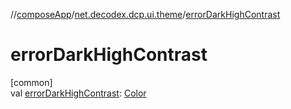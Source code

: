 //[composeApp](../../index.md)/[net.decodex.dcp.ui.theme](index.md)/[errorDarkHighContrast](error-dark-high-contrast.md)

# errorDarkHighContrast

[common]\
val [errorDarkHighContrast](error-dark-high-contrast.md): [Color](https://developer.android.com/reference/kotlin/androidx/compose/ui/graphics/Color.html)
